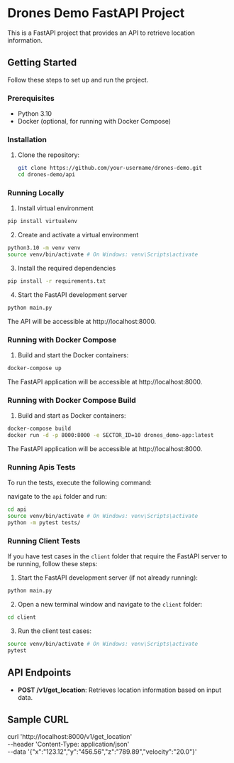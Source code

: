 # Drones Demo FastAPI Project

This is a FastAPI project that provides an API to retrieve location information.

## Getting Started

Follow these steps to set up and run the project.

### Prerequisites

- Python 3.10
- Docker (optional, for running with Docker Compose)

### Installation

1. Clone the repository:

   ```bash
   git clone https://github.com/your-username/drones-demo.git
   cd drones-demo/api
   ```

### Running Locally

1. Install virtual environment

```sh
pip install virtualenv
```

2. Create and activate a virtual environment

```sh
python3.10 -m venv venv
source venv/bin/activate # On Windows: venv\Scripts\activate
```

3. Install the required dependencies

```sh
pip install -r requirements.txt
```

4. Start the FastAPI development server

```sh
python main.py
```

The API will be accessible at http://localhost:8000.

### Running with Docker Compose

1. Build and start the Docker containers:

```sh
docker-compose up
```

The FastAPI application will be accessible at http://localhost:8000.

### Running with Docker Compose Build

1. Build and start as Docker containers:

```sh
docker-compose build
docker run -d -p 8000:8000 -e SECTOR_ID=10 drones_demo-app:latest

```

The FastAPI application will be accessible at http://localhost:8000.


### Running Apis Tests

To run the tests, execute the following command:

navigate to the `api` folder and run:

```sh
cd api
source venv/bin/activate # On Windows: venv\Scripts\activate
python -m pytest tests/
```

### Running Client Tests

If you have test cases in the `client` folder that require the FastAPI server to be running, follow these steps:

1. Start the FastAPI development server (if not already running):

```sh
python main.py
```

2. Open a new terminal window and navigate to the `client` folder:

```sh
cd client
```

3. Run the client test cases:

```sh
source venv/bin/activate # On Windows: venv\Scripts\activate
pytest
```

## API Endpoints

- **POST /v1/get_location**: Retrieves location information based on input data.

## Sample CURL

curl 'http://localhost:8000/v1/get_location' \
   --header 'Content-Type: application/json' \
   --data '{"x":"123.12","y":"456.56","z":"789.89","velocity":"20.0"}'
